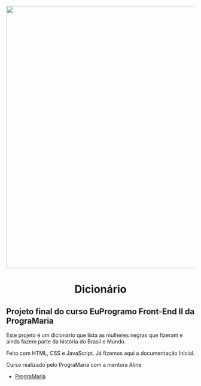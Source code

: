  <p align="center">
    <img width="700" src="https://user-images.githubusercontent.com/102911341/206719895-8ebcea31-b5d5-40e6-ba12-16069aebe885.png">
</p>
 
 
 <p> <h1 align="center">Dicionário</h1></p>
     

 
 

 
 ## Projeto final do curso EuProgramo Front-End II da PrograMaria

  Este projeto é um dicionário que lista as mulheres negras que fizeram e ainda fazem parte
da história do Brasil e Mundo.

 Feito com HTML, CSS e JavaScript. Já fizemos aqui a
documentação Inicial.

Curso realizado pelo PrograMaria com a mentora Aline

- [PrograMaria](https://www.programaria.org/)
